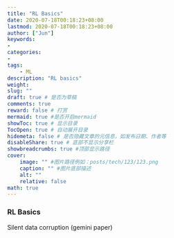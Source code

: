 ```yaml
---
title: "RL Basics"
date: 2020-07-18T00:18:23+08:00
lastmod: 2020-07-18T00:18:23+08:00
author: ["Jun"]
keywords: 
- 
categories: 
- 
tags: 
    - ML
description: "RL basics"
weight:
slug: ""
draft: true # 是否为草稿
comments: true
reward: false # 打赏
mermaid: true #是否开启mermaid
showToc: true # 显示目录
TocOpen: true # 自动展开目录
hidemeta: false # 是否隐藏文章的元信息，如发布日期、作者等
disableShare: true # 底部不显示分享栏
showbreadcrumbs: true #顶部显示路径
cover:
    image: "" #图片路径例如：posts/tech/123/123.png
    caption: "" #图片底部描述
    alt: ""
    relative: false
math: true
---
```


### RL Basics
Silent data corruption (gemini paper)


